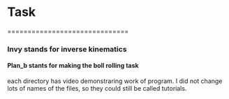 # Task
==============================

### Invy stands for inverse kinematics


#### Plan_b stants for making the boll rolling task

each directory has video demonstraring work of program.
I did not change lots of names of the files, so they could still be called tutorials.
```
